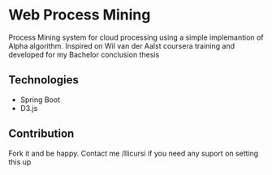 # Web Process Mining 

Process Mining system for cloud processing using a simple implemantion of Alpha algorithm. 
Inspired on Wil van der Aalst coursera training and developed for my Bachelor conclusion thesis

## Technologies

 * Spring Boot 
 * D3.js

## Contribution 

Fork it and be happy. Contact me /llicursi if you need any suport on setting this up
